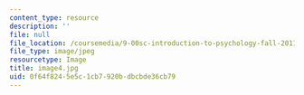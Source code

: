```yaml
---
content_type: resource
description: ''
file: null
file_location: /coursemedia/9-00sc-introduction-to-psychology-fall-2011/0f64f8245e5c1cb7920bdbcbde36cb79_image4.jpg
file_type: image/jpeg
resourcetype: Image
title: image4.jpg
uid: 0f64f824-5e5c-1cb7-920b-dbcbde36cb79
---
```

